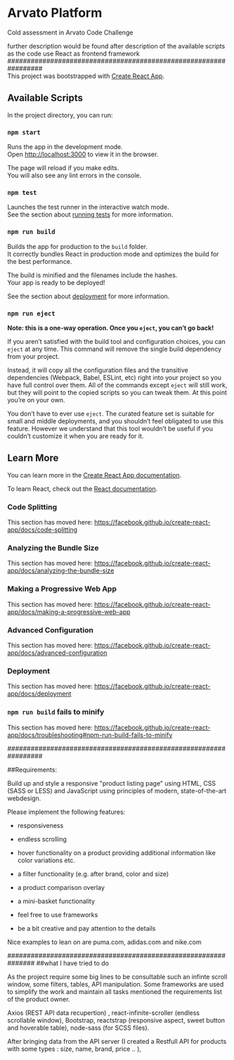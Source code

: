 # Arvato Platform
Cold assessment in Arvato Code Challenge 

further description would be found after description of the available scripts as the code use React as frontend framework
#################################################################<br>
This project was bootstrapped with [Create React App](https://github.com/facebook/create-react-app).

## Available Scripts

In the project directory, you can run:

### `npm start`

Runs the app in the development mode.<br>
Open [http://localhost:3000](http://localhost:3000) to view it in the browser.

The page will reload if you make edits.<br>
You will also see any lint errors in the console.

### `npm test`

Launches the test runner in the interactive watch mode.<br>
See the section about [running tests](https://facebook.github.io/create-react-app/docs/running-tests) for more information.

### `npm run build`

Builds the app for production to the `build` folder.<br>
It correctly bundles React in production mode and optimizes the build for the best performance.

The build is minified and the filenames include the hashes.<br>
Your app is ready to be deployed!

See the section about [deployment](https://facebook.github.io/create-react-app/docs/deployment) for more information.

### `npm run eject`

**Note: this is a one-way operation. Once you `eject`, you can’t go back!**

If you aren’t satisfied with the build tool and configuration choices, you can `eject` at any time. This command will remove the single build dependency from your project.

Instead, it will copy all the configuration files and the transitive dependencies (Webpack, Babel, ESLint, etc) right into your project so you have full control over them. All of the commands except `eject` will still work, but they will point to the copied scripts so you can tweak them. At this point you’re on your own.

You don’t have to ever use `eject`. The curated feature set is suitable for small and middle deployments, and you shouldn’t feel obligated to use this feature. However we understand that this tool wouldn’t be useful if you couldn’t customize it when you are ready for it.

## Learn More

You can learn more in the [Create React App documentation](https://facebook.github.io/create-react-app/docs/getting-started).

To learn React, check out the [React documentation](https://reactjs.org/).

### Code Splitting

This section has moved here: https://facebook.github.io/create-react-app/docs/code-splitting

### Analyzing the Bundle Size

This section has moved here: https://facebook.github.io/create-react-app/docs/analyzing-the-bundle-size

### Making a Progressive Web App

This section has moved here: https://facebook.github.io/create-react-app/docs/making-a-progressive-web-app

### Advanced Configuration

This section has moved here: https://facebook.github.io/create-react-app/docs/advanced-configuration

### Deployment

This section has moved here: https://facebook.github.io/create-react-app/docs/deployment

### `npm run build` fails to minify

This section has moved here: https://facebook.github.io/create-react-app/docs/troubleshooting#npm-run-build-fails-to-minify




#################################################################<br>

##Requirements:

 Build up and style a responsive "product listing page" using HTML, CSS (SASS or LESS) and JavaScript using principles of modern, state-of-the-art webdesign.

 

Please implement the following features:

- responsiveness

- endless scrolling

- hover functionality on a product providing additional information like color variations etc.

- a filter functionality (e.g. after brand, color and size)

- a product comparison overlay

- a mini-basket functionality

- feel free to use frameworks

- be a bit creative and pay attention to the details


Nice examples to lean on are puma.com, adidas.com and nike.com

###############################################################
##what I have tried to do

As the project require some big lines to be consultable such an infinte scroll window, some filters, tables, API manipulation.
Some frameworks are used to simplify the work and maintain all tasks mentioned the requirements list of the product owner.

Axios (REST API data recupertion) , react-infinite-scroller (endless scrollable window), Bootstrap, reactstrap (responsive aspect, sweet button and hoverable table), node-sass (for SCSS files).


After bringing data from the API server (I created a Restfull API for products with some types : size, name, brand, price .. ),
